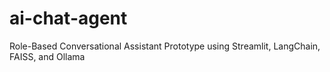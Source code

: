# ai-chat-agent
Role-Based Conversational Assistant Prototype using Streamlit, LangChain, FAISS, and Ollama
